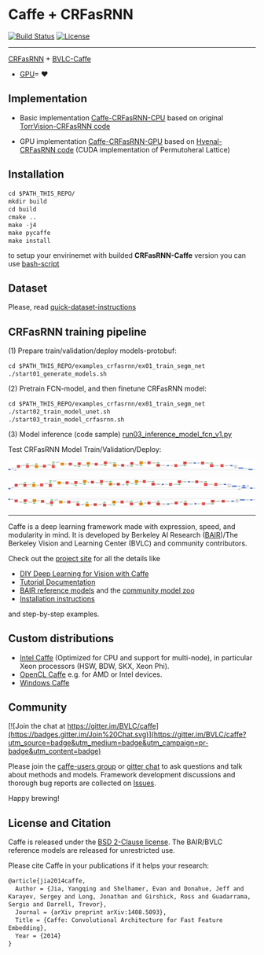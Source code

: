 # Caffe + CRFasRNN

[![Build Status](https://travis-ci.org/BVLC/caffe.svg?branch=master)](https://travis-ci.org/BVLC/caffe)
[![License](https://img.shields.io/badge/license-BSD-blue.svg)](LICENSE)

-----------------------------------------------

[CRFasRNN](http://www.robots.ox.ac.uk/~szheng/CRFasRNN.html) + [BVLC-Caffe](http://caffe.berkeleyvision.org/)
+ [GPU](https://github.com/hyenal/crfasrnn)= :heart:

## Implementation

- Basic implementation [Caffe-CRFasRNN-CPU](https://github.com/gakarak/caffe/releases/tag/caffe-crfasrnn-cpu) based on original [TorrVision-CRFasRNN code](https://github.com/torrvision/crfasrnn)

- GPU implementation [Caffe-CRFasRNN-GPU](https://github.com/gakarak/caffe/releases/tag/caffe-crfasrnn-gpu) based on 
[Hyenal-CRFasRNN code](https://github.com/hyenal/crfasrnn) (CUDA implementation of Permutoheral Lattice)

## Installation

```
cd $PATH_THIS_REPO/
mkdir build
cd build
cmake ..
make -j4
make pycaffe
make install
```

to setup your envirinemet with builded **CRFasRNN-Caffe** version you can use [bash-script](examples_crfasrnn/helpers/set-ml-caffe-crfasrnn.sh)

## Dataset

Please, read [quick-dataset-instructions](examples_crfasrnn/datasets/)

## CRFasRNN training pipeline

(1) Prepare train/validation/deploy models-protobuf:

```
cd $PATH_THIS_REPO/examples_crfasrnn/ex01_train_segm_net
./start01_generate_models.sh
```

(2) Pretrain FCN-model, and then finetune CRFasRNN model:
```
cd $PATH_THIS_REPO/examples_crfasrnn/ex01_train_segm_net
./start02_train_model_unet.sh
./start03_train_model_crfasrnn.sh
```

(3) Model inference (code sample) [run03_inference_model_fcn_v1.py](examples_crfasrnn/ex01_train_segm_net/run03_inference_model_fcn_v1.py)



Test CRFasRNN Model Train/Validation/Deploy:


![image](examples_crfasrnn/img/model_crfasrnn_trn.prototxt.png)

![image](examples_crfasrnn/img/model_crfasrnn_val.prototxt.png)

![image](examples_crfasrnn/img/model_crfasrnn_dep.prototxt.png)

-----------------------------------------------

Caffe is a deep learning framework made with expression, speed, and modularity in mind.
It is developed by Berkeley AI Research ([BAIR](http://bair.berkeley.edu))/The Berkeley Vision and Learning Center (BVLC) and community contributors.

Check out the [project site](http://caffe.berkeleyvision.org) for all the details like

- [DIY Deep Learning for Vision with Caffe](https://docs.google.com/presentation/d/1UeKXVgRvvxg9OUdh_UiC5G71UMscNPlvArsWER41PsU/edit#slide=id.p)
- [Tutorial Documentation](http://caffe.berkeleyvision.org/tutorial/)
- [BAIR reference models](http://caffe.berkeleyvision.org/model_zoo.html) and the [community model zoo](https://github.com/BVLC/caffe/wiki/Model-Zoo)
- [Installation instructions](http://caffe.berkeleyvision.org/installation.html)

and step-by-step examples.

## Custom distributions

 - [Intel Caffe](https://github.com/BVLC/caffe/tree/intel) (Optimized for CPU and support for multi-node), in particular Xeon processors (HSW, BDW, SKX, Xeon Phi).
- [OpenCL Caffe](https://github.com/BVLC/caffe/tree/opencl) e.g. for AMD or Intel devices.
- [Windows Caffe](https://github.com/BVLC/caffe/tree/windows)

## Community

[![Join the chat at https://gitter.im/BVLC/caffe](https://badges.gitter.im/Join%20Chat.svg)](https://gitter.im/BVLC/caffe?utm_source=badge&utm_medium=badge&utm_campaign=pr-badge&utm_content=badge)

Please join the [caffe-users group](https://groups.google.com/forum/#!forum/caffe-users) or [gitter chat](https://gitter.im/BVLC/caffe) to ask questions and talk about methods and models.
Framework development discussions and thorough bug reports are collected on [Issues](https://github.com/BVLC/caffe/issues).

Happy brewing!

## License and Citation

Caffe is released under the [BSD 2-Clause license](https://github.com/BVLC/caffe/blob/master/LICENSE).
The BAIR/BVLC reference models are released for unrestricted use.

Please cite Caffe in your publications if it helps your research:

    @article{jia2014caffe,
      Author = {Jia, Yangqing and Shelhamer, Evan and Donahue, Jeff and Karayev, Sergey and Long, Jonathan and Girshick, Ross and Guadarrama, Sergio and Darrell, Trevor},
      Journal = {arXiv preprint arXiv:1408.5093},
      Title = {Caffe: Convolutional Architecture for Fast Feature Embedding},
      Year = {2014}
    }
